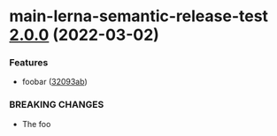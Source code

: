 # main-lerna-semantic-release-test [2.0.0](https://github.com/QuinnLee/lerna/compare/main-lerna-semantic-release-test@1.0.0...main-lerna-semantic-release-test@2.0.0) (2022-03-02)


### Features

* foobar ([32093ab](https://github.com/QuinnLee/lerna/commit/32093ab68629aee921b9ac3ca64515762e3a8512))


### BREAKING CHANGES

* The foo
